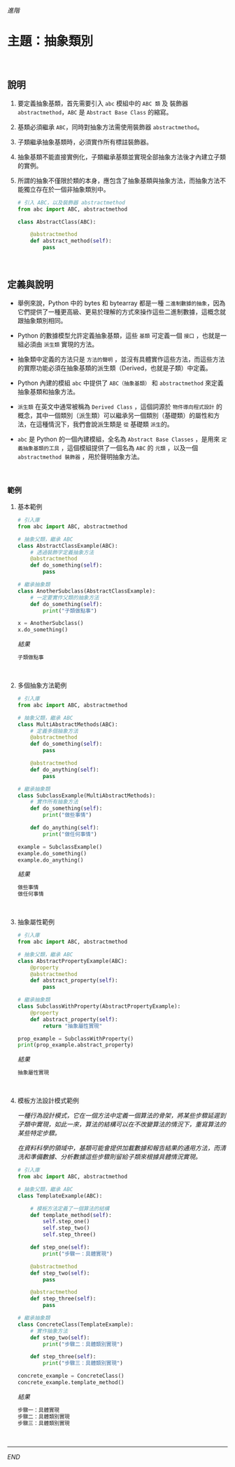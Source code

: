 _進階_

# 主題：抽象類別

<br>

## 說明

1. 要定義抽象基類，首先需要引入 `abc` 模組中的 `ABC 類` 及 裝飾器 `abstractmethod`，`ABC` 是 `Abstract Base Class` 的縮寫。
2. 基類必須繼承 `ABC`，同時對抽象方法需使用裝飾器 `abstractmethod`。
3. 子類繼承抽象基類時，必須實作所有標註裝飾器。
4. 抽象基類不能直接實例化，子類繼承基類並實現全部抽象方法後才內建立子類的實例。
5. 所謂的抽象不僅限於類的本身，應包含了抽象基類與抽象方法，而抽象方法不能獨立存在於一個非抽象類別中。


    ```python
    # 引入 ABC，以及裝飾器 abstractmethod
    from abc import ABC, abstractmethod

    class AbstractClass(ABC):

        @abstractmethod
        def abstract_method(self):
            pass
    ```

<br>

## 定義與說明

- 舉例來說，Python 中的 bytes 和 bytearray 都是一種 `二進制數據的抽象`，因為它們提供了一種更高級、更易於理解的方式來操作這些二進制數據，這概念就跟抽象類別相同。

- Python 的數據模型允許定義抽象基類，這些 `基類` 可定義一個 `接口` ，也就是一組必須由 `派生類` 實現的方法。

- 抽象類中定義的方法只是 `方法的聲明` ，並沒有具體實作這些方法，而這些方法的實際功能必須在抽象基類的派生類（Derived，也就是子類）中定義。

- Python 內建的模組 `abc` 中提供了 `ABC（抽象基類）` 和 `abstractmethod` 來定義抽象基類和抽象方法。

- `派生類` 在英文中通常被稱為 `Derived Class` ，這個詞源於 `物件導向程式設計` 的概念，其中一個類別（派生類）可以繼承另一個類別（基礎類）的屬性和方法，在這種情況下，我們會說派生類是 `從` 基礎類 `派生`的。

- `abc` 是 Python 的一個內建模組，全名為 `Abstract Base Classes` ，是用來 `定義抽象基類的工具` ，這個模組提供了一個名為 `ABC` 的 `元類` ，以及一個 `abstractmethod 裝飾器` ，用於聲明抽象方法。

</br>

### 範例

1. 基本範例

    ```python
    # 引入庫
    from abc import ABC, abstractmethod

    # 抽象父類，繼承 ABC
    class AbstractClassExample(ABC):
        # 透過裝飾字定義抽象方法
        @abstractmethod
        def do_something(self):
            pass
    
    # 繼承抽象類
    class AnotherSubclass(AbstractClassExample):
        # 一定要實作父類的抽象方法
        def do_something(self):
            print("子類做點事")

    x = AnotherSubclass()
    x.do_something()
    ```
    _結果_
    ```bash
    子類做點事
    ```

<br>


2. 多個抽象方法範例

    ```python
    # 引入庫
    from abc import ABC, abstractmethod

    # 抽象父類，繼承 ABC
    class MultiAbstractMethods(ABC):
        # 定義多個抽象方法
        @abstractmethod
        def do_something(self):
            pass

        @abstractmethod
        def do_anything(self):
            pass

    # 繼承抽象類
    class SubclassExample(MultiAbstractMethods):
        # 實作所有抽象方法
        def do_something(self):
            print("做些事情")

        def do_anything(self):
            print("做任何事情")

    example = SubclassExample()
    example.do_something()
    example.do_anything()
    ```
    _結果_
    ```bash
    做些事情
    做任何事情
    ```

<br>

3. 抽象屬性範例

    ```python
    # 引入庫
    from abc import ABC, abstractmethod

    # 抽象父類，繼承 ABC
    class AbstractPropertyExample(ABC):
        @property
        @abstractmethod
        def abstract_property(self):
            pass

    # 繼承抽象類
    class SubclassWithProperty(AbstractPropertyExample):
        @property
        def abstract_property(self):
            return "抽象屬性實現"

    prop_example = SubclassWithProperty()
    print(prop_example.abstract_property)
    ```
    _結果_
    ```bash
    抽象屬性實現
    ```

<br>

4. 模板方法設計模式範例

    _一種行為設計模式，它在一個方法中定義一個算法的骨架，將某些步驟延遲到子類中實現，如此一來，算法的結構可以在不改變算法的情況下，重寫算法的某些特定步驟。_

    _在資料科學的領域中，基類可能會提供加載數據和報告結果的通用方法，而清洗和準備數據、分析數據這些步驟則留給子類來根據具體情況實現。_

    ```python
    # 引入庫
    from abc import ABC, abstractmethod

    # 抽象父類，繼承 ABC
    class TemplateExample(ABC):

        # 模板方法定義了一個算法的結構
        def template_method(self):
            self.step_one()
            self.step_two()
            self.step_three()

        def step_one(self):
            print("步驟一：具體實現")

        @abstractmethod
        def step_two(self):
            pass

        @abstractmethod
        def step_three(self):
            pass

    # 繼承抽象類
    class ConcreteClass(TemplateExample):
        # 實作抽象方法
        def step_two(self):
            print("步驟二：具體類別實現")

        def step_three(self):
            print("步驟三：具體類別實現")

    concrete_example = ConcreteClass()
    concrete_example.template_method()
    ```
    _結果_
    ```bash
    步驟一：具體實現
    步驟二：具體類別實現
    步驟三：具體類別實現
    ```
<br>

---

_END_
